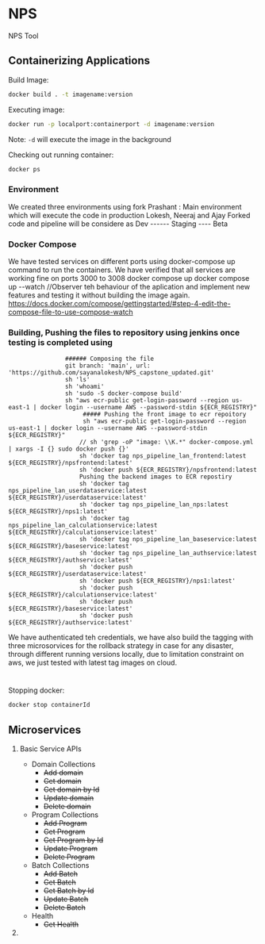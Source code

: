# NPS

NPS Tool


## Containerizing Applications

Build Image:
```sh
docker build . -t imagename:version
```

Executing image:
```sh
docker run -p localport:containerport -d imagename:version
```

Note: `-d` will execute the image in the background<br/>

Checking out running container:
```sh
docker ps
```

### Environment 
  We created three environments using fork
     Prashant : Main environment which will execute the code in production
     Lokesh, Neeraj and Ajay Forked code and pipeline will be considere as Dev ------ Staging ---- Beta

### Docker Compose 
We have tested services on different ports using docker-compose up command to run the containers.
We have verified that all services are working fine on ports 3000 to 3008
  docker compose up
  docker compose up --watch //Observer teh behaviour of the aplication and implement new features and testing it without building the image again.
  https://docs.docker.com/compose/gettingstarted/#step-4-edit-the-compose-file-to-use-compose-watch


### Building, Pushing the files to repository using jenkins once testing is completed using 

                    ###### Composing the file
                    git branch: 'main', url: 'https://github.com/sayanalokesh/NPS_capstone_updated.git'            
                    sh 'ls'
                    sh 'whoami'
                    sh 'sudo -S docker-compose build'                    
                    sh "aws ecr-public get-login-password --region us-east-1 | docker login --username AWS --password-stdin ${ECR_REGISTRY}"                      
                         ##### Pushing the front image to ecr repoitory
                         sh "aws ecr-public get-login-password --region us-east-1 | docker login --username AWS --password-stdin ${ECR_REGISTRY}"                                          
                        // sh 'grep -oP "image: \\K.*" docker-compose.yml | xargs -I {} sudo docker push {}'
                        sh 'docker tag nps_pipeline_lan_frontend:latest ${ECR_REGISTRY}/npsfrontend:latest'
                        sh 'docker push ${ECR_REGISTRY}/npsfrontend:latest
                        Pushing the backend images to ECR repostiry
                        sh 'docker tag nps_pipeline_lan_userdataservice:latest ${ECR_REGISTRY}/userdataservice:latest'
                        sh 'docker tag nps_pipeline_lan_nps:latest ${ECR_REGISTRY}/nps1:latest'
                        sh 'docker tag nps_pipeline_lan_calculationservice:latest ${ECR_REGISTRY}/calculationservice:latest'
                        sh 'docker tag nps_pipeline_lan_baseservice:latest ${ECR_REGISTRY}/baseservice:latest'
                        sh 'docker tag nps_pipeline_lan_authservice:latest ${ECR_REGISTRY}/authservice:latest'
                        sh 'docker push ${ECR_REGISTRY}/userdataservice:latest'
                        sh 'docker push ${ECR_REGISTRY}/nps1:latest'
                        sh 'docker push ${ECR_REGISTRY}/calculationservice:latest'
                        sh 'docker push ${ECR_REGISTRY}/baseservice:latest'
                        sh 'docker push ${ECR_REGISTRY}/authservice:latest'


We have authenticated teh credentials, we have also build the tagging with three microsorvices for the rollback strategy in case for any disaster, through different running versions locally, due to limitation constraint on aws, we just tested with latest tag images on cloud.

   

#
Stopping docker:
```sh
docker stop containerId
```


## Microservices

1. Basic Service APIs
    - Domain Collections
        - ~~Add domain~~
        - ~~Get domain~~
        - ~~Get domain by Id~~
        - ~~Update domain~~
        - ~~Delete domain~~
    - Program Collections
        - ~~Add Program~~
        - ~~Get Program~~
        - ~~Get Program by Id~~
        - ~~Update Program~~
        - ~~Delete Program~~
    - Batch Collections
        - ~~Add Batch~~
        - ~~Get Batch~~
        - ~~Get Batch by Id~~
        - ~~Update Batch~~
        - ~~Delete Batch~~
    - Health
        - ~~Get Health~~

2. 
